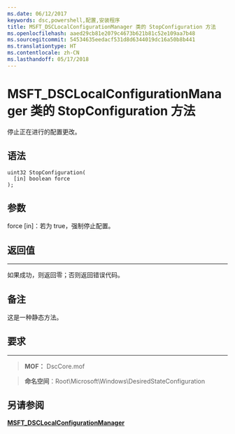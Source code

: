 ```yaml
---
ms.date: 06/12/2017
keywords: dsc,powershell,配置,安装程序
title: MSFT_DSCLocalConfigurationManager 类的 StopConfiguration 方法
ms.openlocfilehash: aaed29cb81e2079c4673b621b81c52e109aa7b48
ms.sourcegitcommit: 54534635eedacf531d8d6344019dc16a50b8b441
ms.translationtype: HT
ms.contentlocale: zh-CN
ms.lasthandoff: 05/17/2018
---
```

# <a name="stopconfiguration-method-of-the-msftdsclocalconfigurationmanager-class"></a>MSFT_DSCLocalConfigurationManager 类的 StopConfiguration 方法

停止正在进行的配置更改。

<a name="syntax"></a>语法
------

```mof
uint32 StopConfiguration(
  [in] boolean force
);
```

<a name="parameters"></a>参数
----------

force \[in\]：若为 true，强制停止配置。

## <a name="return-value"></a>返回值
------------

如果成功，则返回零；否则返回错误代码。

## <a name="remarks"></a>备注

这是一种静态方法。

## <a name="requirements"></a>要求
------------
>**MOF：** DscCore.mof

>**命名空间**：Root\Microsoft\Windows\DesiredStateConfiguration


## <a name="see-also"></a>另请参阅


[**MSFT_DSCLocalConfigurationManager**](msft-dsclocalconfigurationmanager.md)